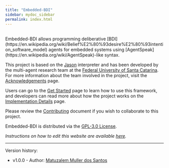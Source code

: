 ```yaml
---
title: "Embedded-BDI"
sidebar: mydoc_sidebar
permalink: index.html
---
```


<br>
Embedded-BDI allows programming deliberative [BDI](https://en.wikipedia.org/wiki/Belief%E2%80%93desire%E2%80%93intention_software_model) agents for embedded systems using [AgentSpeak](https://en.wikipedia.org/wiki/AgentSpeak)-like syntax.

This project is based on the [Jason](http://jason.sourceforge.net/wp/) interpreter and has been developed by the multi-agent research team at the [Federal University of Santa Catarina](https://en.ufsc.br/). For more information about the team involved in the project, visit the [Acknowledgements](./acknowledgements.html) page.

Users can go to the [Get Started](./get_started.html) page to learn how to use this framework, and developers can read more about how the project works on the [Implementation Details](./implementation_details.html) page.

Please review the [Contributing](./guide.html) document if you wish to collaborate to this project.

Embedded-BDI is distributed via the [GPL-3.0 License](./license.html).

*Instructions on how to edit this website are available [here](./how_to_edit.html).*

---

Version history:

* v1.0.0 - Author: [Matuzalem Muller dos Santos](https://matuzalemmuller.com)